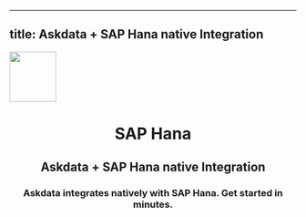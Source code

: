 
  ---
  title: Askdata + SAP Hana native Integration
  ---

<img class="dataset_icon" class="mx-auto d-block mb-4" width="82" height="88" src="https://chart.askdata.com/datasets/icons/sap-hana.png" alt="">
<h1 class="dataset_title" style="text-align: center;">SAP Hana</h1>
<h2 class="dataset_subtitle" style="text-align: center;">Askdata + SAP Hana native Integration</h2> 
<h3 class="dataset_description" style="text-align: center;">Askdata integrates natively with  SAP Hana. Get started in minutes.</h3> 

  